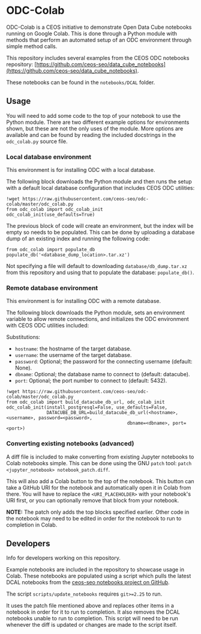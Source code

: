 # ODC-Colab
ODC-Colab is a CEOS initiative to demonstrate Open Data Cube notebooks running
on Google Colab. This is done through a Python module with methods that perform
an automated setup of an ODC environment through simple method calls.

This repository includes several examples from the CEOS ODC notebooks
repository:
[https://github.com/ceos-seo/data_cube_notebooks](https://github.com/ceos-seo/data_cube_notebooks).

These notebooks can be found in the `notebooks/DCAL` folder.

## Usage
You will need to add some code to the top of your notebook to use the Python
module. There are two different example options for environments shown, but
these are not the only uses of the module. More options are available and can
be found by reading the included docstrings in the `odc_colab.py` source file.
### Local database environment
This environment is for installing ODC with a local database.

The following block downloads the Python module and then runs the setup with a
default local database configuration that includes CEOS ODC utilities:

	!wget https://raw.githubusercontent.com/ceos-seo/odc-colab/master/odc_colab.py
	from odc_colab import odc_colab_init
	odc_colab_init(use_defaults=True)

The previous block of code will create an environment, but the index will be
empty so needs to be populated. This can be done by uploading a database
dump of an existing index and running the following code:

	from odc_colab import populate_db
	populate_db('<database_dump_location>.tar.xz')

Not specifying a file will default to downloading `database/db_dump.tar.xz`
from this repository and using that to populate the database: `populate_db()`.

### Remote database environment
This environment is for installing ODC with a remote database.

The following block downloads the Python module, sets an environment variable
to allow remote connections, and initializes the ODC environment with CEOS ODC
utilities included:

Substitutions:
* `hostname`: the hostname of the target database.
* `username`: the username of the target database.
* `password`: Optional; the password for the connecting username (default: None).
* `dbname`: Optional; the database name to connect to (default: datacube).
* `port`: Optional; the port number to connect to (default: 5432).

```
!wget https://raw.githubusercontent.com/ceos-seo/odc-colab/master/odc_colab.py
from odc_colab import build_datacube_db_url, odc_colab_init
odc_colab_init(install_postgresql=False, use_defaults=False,
               DATACUBE_DB_URL=build_datacube_db_url(<hostname>, <username>, password=<password>,
		                                     dbname=<dbname>, port=<port>)
```

### Converting existing notebooks (advanced)
A diff file is included to make converting from existing Jupyter notebooks to
Colab notebooks simple. This can be done using the GNU `patch` tool: `patch
<jupyter_notebook> notebook_patch.diff`.

This will also add a Colab button to the top of the notebook. This button can
take a GitHub URI for the notebook and automatically open it in Colab from
there. You will have to replace the `<URI_PLACEHOLDER>` with your notebook's
URI first, or you can optionally remove that block from your notebook.

**NOTE:** The patch only adds the top blocks specified earlier. Other code in
the notebook may need to be edited in order for the notebook to run to
completion in Colab.

## Developers
Info for developers working on this repository.

Example notebooks are included in the repository to showcase usage in Colab.
These notebooks are populated using a script which pulls the latest DCAL
notebooks from the [ceos-seo notebooks project on
GitHub](https://github.com/ceos-seo/data_cube_notebooks.git).

The script `scripts/update_notebooks` requires `git>=2.25` to run.

It uses the patch file mentioned above and replaces other items in a notebook
in order for it to run to completion. It also removes the DCAL notebooks unable
to run to completion. This script will need to be run whenever the diff is
updated or changes are made to the script itself.
